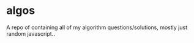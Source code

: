# algos
A repo of containing all of my algorithm questions/solutions, mostly just random javascript..
